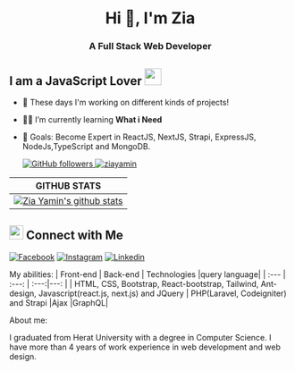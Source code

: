 <h1 align="center">Hi 👋, I'm Zia</h1>
<h3 align="center">A Full Stack Web Developer</h3>

## I am a JavaScript Lover <img src="https://media.giphy.com/media/WUlplcMpOCEmTGBtBW/giphy.gif" width="30">

- 🔭 These days I'm working on different kinds of projects!
- 👨‍💻 I’m currently learning **What i Need**
- 🎯 Goals: Become Expert in ReactJS, NextJS, Strapi, ExpressJS, NodeJs,TypeScript and MongoDB.

  <a href="https://github.com/ziayamin" target="_blank">
    <img alt="GitHub followers" src="https://img.shields.io/github/followers/ziayamin?label=Github&style=flat">
  </a>
  <a href="https://github.com/ziayamin" target="_blank">
    <img src="https://komarev.com/ghpvc/?username=ziayamin&label=Views&color=brightgreen&style=flat" alt="ziayamin" />
  </a>
|GITHUB STATS|
|:---:|
|[![Zia Yamin's github stats](https://github-readme-stats.vercel.app/api?username=ziayamin&count_private=true&show_icons=true&theme=react)](https://github.com/ziayamin/github-readme-stats)|


## <img src="https://media.giphy.com/media/5WJ6SOKeNKrSzblU4R/giphy.gif" width="25"> Connect with Me

[![Facebook](https://img.shields.io/badge/Facebook-1877F2?style=for-the-badge&logo=facebook&logoColor=white)](https://www.facebook.com/hasin.yasa/)
[![Instagram](https://img.shields.io/badge/Instagram-E4405F?style=for-the-badge&logo=instagram&logoColor=white)](https://www.instagram.com/zm_yamin/)
[![Linkedin](https://img.shields.io/badge/LinkedIn-0077B5?style=for-the-badge&logo=linkedin&logoColor=white)](https://www.linkedin.com/in/zia-yamin-165200173/)


My abilities:
| Front-end | Back-end | Technologies |query language|
| :---         |     :---:      | :---:|---: |
| HTML, CSS, Bootstrap, React-bootstrap, Tailwind, Ant-design, Javascript(react.js, next.js) and JQuery   | PHP(Laravel, Codeigniter) and Strapi     |Ajax    |GraphQL|

About me:

I graduated from Herat University with a degree in Computer Science. I have more than 4 years of work experience in web development and web design.
